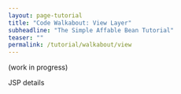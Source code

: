 ```yaml
---
layout: page-tutorial
title: "Code Walkabout: View Layer"
subheadline: "The Simple Affable Bean Tutorial"
teaser: ""
permalink: /tutorial/walkabout/view
---
```


(work in progress) 

JSP details
